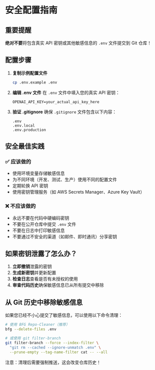 # 安全配置指南

## 重要提醒

**绝对不要**将包含真实 API 密钥或其他敏感信息的 `.env` 文件提交到 Git 仓库！

## 配置步骤

1. **复制示例配置文件**
   ```bash
   cp .env.example .env
   ```

2. **编辑 .env 文件**
   在 `.env` 文件中填入您的真实 API 密钥：
   ```
   OPENAI_API_KEY=your_actual_api_key_here
   ```

3. **验证 .gitignore**
   确保 `.gitignore` 文件包含以下内容：
   ```
   .env
   .env.local
   .env.production
   ```

## 安全最佳实践

### ✅ 应该做的
- 使用环境变量存储敏感信息
- 为不同环境（开发、测试、生产）使用不同的配置文件
- 定期轮换 API 密钥
- 使用密钥管理服务（如 AWS Secrets Manager、Azure Key Vault）

### ❌ 不应该做的
- 永远不要在代码中硬编码密钥
- 不要在公开仓库中提交 `.env` 文件
- 不要在日志中打印敏感信息
- 不要通过不安全的渠道（如邮件、即时通讯）分享密钥

## 如果密钥泄露了怎么办？

1. **立即撤销**泄露的密钥
2. **生成新密钥**并更新配置
3. **检查日志**查看是否有未授权的使用
4. **审查代码历史**确保敏感信息已从所有提交中移除

## 从 Git 历史中移除敏感信息

如果您已经不小心提交了敏感信息，可以使用以下命令清理：

```bash
# 使用 BFG Repo-Cleaner（推荐）
bfg --delete-files .env

# 或使用 git filter-branch
git filter-branch --force --index-filter \
  "git rm --cached --ignore-unmatch .env" \
  --prune-empty --tag-name-filter cat -- --all
```

注意：清理后需要强制推送，这会改变仓库历史！